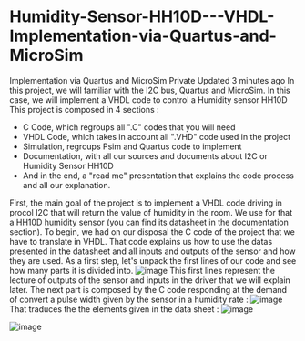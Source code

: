 # Humidity-Sensor-HH10D---VHDL-Implementation-via-Quartus-and-MicroSim
 Implementation via Quartus and MicroSim Private  Updated 3 minutes ago In this project, we will familiar with the I2C bus, Quartus and MicroSim. In this case, we will implement a VHDL code to control a Humidity sensor HH10D
This project is composed in 4 sections : 
- C Code, which regroups all ".C" codes that you will need 
- VHDL Code, which takes in account all ".VHD" code used in the project 
- Simulation, regroups Psim and Quartus code to implement
- Documentation, with all our sources and documents about I2C or Humidity Sensor HH10D
- And in the end, a "read me" presentation that explains the code process and all our explanation.

First, the main goal of the project is to implement a VHDL code driving in procol I2C that will return the value of humidity in the room. We use for that a HH10D humidity sensor (you can find its datasheet in the documentation section).
To begin, we had on our disposal the C code of the project that we have to translate in VHDL. That code explains us how to use the datas presented in the datasheet and all inputs and outputs of the sensor and how they are used. 
As a first step, let's unpack the first lines of our code and see how many parts it is divided into.
![image](https://user-images.githubusercontent.com/82948794/121937138-a71e8000-cd4a-11eb-86ee-1143e2f71473.png)
This first lines represent the lecture of outputs of the sensor and inputs in the driver that we will explain later.
The next part is composed by the C code responding at the demand of convert a pulse width given by the sensor in a humidity rate :
![image](https://user-images.githubusercontent.com/82948794/121937598-2318c800-cd4b-11eb-8655-020e14024a56.png)
That traduces the the elements given in the data sheet :
![image](https://user-images.githubusercontent.com/82948794/121937446-fb296480-cd4a-11eb-9604-89a54184cefd.png)




![image](https://user-images.githubusercontent.com/82948794/121933034-d4b4fa80-cd45-11eb-90df-b36d201fbf00.png)
